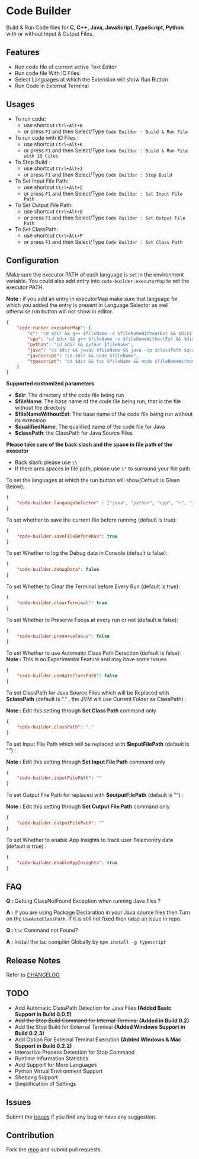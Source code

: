 # Code Builder
Build & Run Code files for **C, C++, Java, JavaScript, TypeScript, Python** with or without Input & Output Files.


## Features

* Run code file of current active Text Editor
* Run code file With IO Files
* Select Languages at which the Extension will show Run Button
* Run Code in External Terminal

## Usages

* To run code:
  * use shortcut `Ctrl+Alt+B`
  * or press `F1` and then Select/Type `Code Builder : Build & Run File`
* To run code with IO Files :
  * use shortcut `Ctrl+Alt+K`
  * or press `F1` and then Select/Type `Code Builder : Build & Run File with IO Files`
* To Stop Build :
  * use shortcut `Ctrl+Alt+J`
  * or press `F1` and then Select/Type `Code Builder : Stop Build`
* To Set Input File Path:
  * use shortcut `Ctrl+Alt+I`
  * or press `F1` and then Select/Type `Code Builder : Set Input File Path`
* To Set Output File Path:
  * use shortcut `Ctrl+Alt+O`
  * or press `F1` and then Select/Type `Code Builder : Set Output File Path`
* To Set ClassPath:
  * use shortcut `Ctrl+Alt+P`
  * or press `F1` and then Select/Type `Code Builder : Set Class Path`

## Configuration

Make sure the executor PATH of each language is set in the environment variable.
You could also add entry into `code-builder.executorMap` to set the executor PATH.

**Note :** if you add an entry in executorMap make sure that language for which you added the entry is present in Language Selector as well otherwise run button will not show in editor.
```json
{
    "code-runner.executorMap": {
		"c": "cd $dir && g++ $fileName -o $fileNameWithoutExt && $dir$fileNameWithoutExt",
		"cpp": "cd $dir && g++ $fileName -o $fileNameWithoutExt && $dir$fileNameWithoutExt",
		"python": "cd $dir && python $fileName",
		"java": "cd $dir && javac $fileName && java -cp $classPath $qualifiedName",
		"javascript": "cd $dir && node $fileName",
		"typescript": "cd $dir && tsc $fileName && node $fileNameWithoutExt.js"
    }
}
```

**Supported customized parameters**
  * **$dir**: The directory of the code file being run
  * **$fileName**: The base name of the code file being run, that is the file without the directory
  * **$fileNameWithoutExt**: The base name of the code file being run without its extension
  * **$qualifiedName**: The qualified name of the code file for Java
  * **$classPath**: the ClassPath for Java Source Files

**Please take care of the back slash and the space in file path of the executor**
  * Back slash: please use `\\`
  * If there ares spaces in file path, please use `\"` to surround your file path

To set the languages at which the run button will show(Default is Given Below):
```json
{
    "code-builder.languageSelector" : ["java", "python", "cpp", "c", "javascript","typescript"]
}
```

To set whether to save the current file before running (default is true):
```json
{
    "code-builder.saveFileBeforeRun": true
}
```

To set Whether to log the Debug data in Console (default is false):
```json
{
    "code-builder.debugData": false
}
```

To set Whether to Clear the Terminal before Every Run (default is true):
```json
{
    "code-builder.clearTerminal": true
}
```

To set Whether to Preserve Focus at every run or not (default is false):
```json
{
    "code-builder.preserveFocus": false
}
```

To set Whether to use Automatic Class Path Detection (default is false):
**Note :** This is an Experimental Feature and may have some issues
```json
{
    "code-builder.useAutoClassPath": false
}
```

To set ClassPath for Java Source Files which will be Replaced with **$classPath** (default is "." , the JVM will use Current Folder as ClassPath) :

**Note :** Edit this setting through **Set Class Path** command only

```json
{
    "code-builder.classPath": "."
}
```
To set Input File Path which will be replaced with **$inputFilePath** (default is "") :

**Note :** Edit this setting through **Set Input File Path** command only

```json
{
    "code-builder.inputFilePath": ""
}
```

To set Output File Path for replaced with **$outputFilePath** (default is "") :

**Note :** Edit this setting through **Set Output File Path** command only

```json
{
    "code-builder.outputFilePath": ""
}
```

To set Whether to enable App Insights to track user Telementry data (default is true) :

```json
{
    "code-builder.enableAppInsights": true
}
```

## FAQ
**Q :** Getting ClassNotFound Exception when running Java files ?

**A :** If you are using Package Declaration in your Java source files then Turn on the `UseAutoClassPath`. If it is still not fixed then raise an issue in repo.  

**Q :** `tsc` Command not Found?

**A :** Install the tsc compiler Globally by `npm install -g typescript`

## Release Notes
Refer to [CHANGELOG](CHANGELOG.md)

## TODO
- Add Automatic ClassPath Detection for Java Files **(Added Basic Support in Build 0.0.5)**
- ~~Add the Stop Build Command for Internal Terminal~~ **(Added in Build 0.2)**
- Add the Stop Build for External Terminal **(Added Windows Support in Build 0.2.3)**
- Add Option For External Teminal Execution **(Added Windows & Mac Support in Build 0.2.2)**
- Interactive Process Detection for Stop Command
- Runtime Information Statistics
- Add Support for More Languages
- Python Virtual Environment Support
- Shebang Support
- Simplification of Settings

## Issues
Submit the [issues](https://github.com/YaduAhuja/Code-Builder/issues) if you find any bug or have any suggestion.

## Contribution
Fork the [repo](https://github.com/YaduAhuja/Code-Builder) and submit pull requests.
